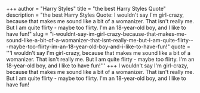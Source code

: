+++
author = "Harry Styles"
title = "the best Harry Styles Quote"
description = "the best Harry Styles Quote: I wouldn't say I'm girl-crazy, because that makes me sound like a bit of a womanizer. That isn't really me. But I am quite flirty - maybe too flirty. I'm an 18-year-old boy, and I like to have fun!"
slug = "i-wouldnt-say-im-girl-crazy-because-that-makes-me-sound-like-a-bit-of-a-womanizer-that-isnt-really-me-but-i-am-quite-flirty---maybe-too-flirty-im-an-18-year-old-boy-and-i-like-to-have-fun!"
quote = '''I wouldn't say I'm girl-crazy, because that makes me sound like a bit of a womanizer. That isn't really me. But I am quite flirty - maybe too flirty. I'm an 18-year-old boy, and I like to have fun!'''
+++
I wouldn't say I'm girl-crazy, because that makes me sound like a bit of a womanizer. That isn't really me. But I am quite flirty - maybe too flirty. I'm an 18-year-old boy, and I like to have fun!
